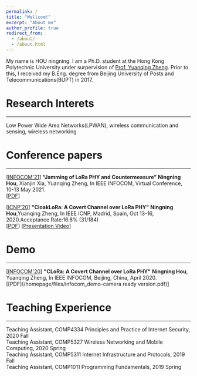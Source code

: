 ```yaml
---
permalink: /
title: "Wellcom!"
excerpt: "About me"
author_profile: true
redirect_from: 
  - /about/
  - /about.html
---
```


My name is HOU ningning. I am a Ph.D. student at the Hong Kong Polytechnic University under surpervision of [Prof. Yuanqing Zheng](https://www4.comp.polyu.edu.hk/~csyqzheng/). Prior to this, I received my B.Eng. degree from Beijing University of Posts and Telecommunications(BUPT) in 2017. 



Research Interets
======
------
Low Power Wide Area Networks(LPWAN), wireless communication and sensing, wireless networking 




Conference papers
======
------
[[INFOCOM'21](https://infocom2021.ieee-infocom.org/)] **“Jamming of LoRa PHY and Countermeasure”**
**Ningning Hou**, Xianjin Xia, Yuanqing Zheng, In IEEE INFOCOM, Virtual Conference, 10-13 May 2021. <br/>
[[PDF](/homepage/files/Jamming_ready.pdf)] 

[[ICNP'20](https://icnp20.cs.ucr.edu/)] **"CloakLoRa: A Covert Channel over LoRa PHY"**
 **Ningning Hou**,Yuanqing Zheng, In IEEE ICNP, Madrid, Spain, Oct 13-16, 2020.Acceptance Rate:16.8% (31/184)<br/>
[[PDF](/homepage/files/ICNP_camera_ready.pdf)] [[Presentation Video](/homepage/files/ICNP-CloakLoRa.mp4)]



Demo
======
------
[[INFOCOM'20](https://infocom2021.ieee-infocom.org/)] **"CLoRa: A Covert Channel over LoRa PHY"**
**Ningning Hou**, Yuanqing Zheng, In IEEE INFOCOM, Beijing, China, April 2020. <br/>
[[PDF](/homepage/files/infocom_demo-camera ready version.pdf)]


Teaching Experience
======
------
Teaching Assistant, COMP4334 Principles and Practice of Internet Security, 2020 Fall <br/>
Teaching Assistant, COMP5327 Wireless Networking and Mobile Computing, 2020 Spring <br/>
Teaching Assistant, COMP5311 Internet Infrastructure and Protocols, 2019 Fall <br/>
Teaching Assistant, COMP1011 Programming Fundamentals, 2019 Spring <br/>
